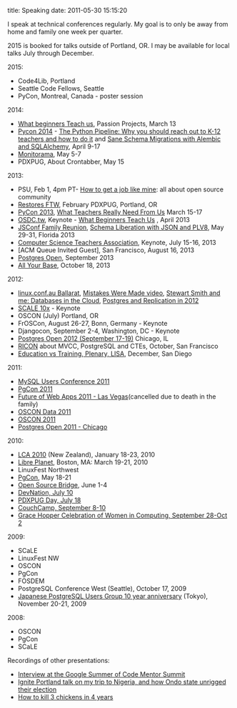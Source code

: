title: Speaking
date: 2011-05-30 15:15:20

I speak at technical conferences regularly. My goal is to only be away from home and family one week per quarter.

2015 is booked for talks outside of Portland, OR. I may be available for local talks July through December.

2015:

* Code4Lib, Portland
* Seattle Code Fellows, Seattle
* PyCon, Montreal, Canada - poster session

2014:

*   [What beginners Teach us][1], Passion Projects, March 13
*   [Pycon 2014][2] - [The Python Pipeline: Why you should reach out to K-12 teachers and how to do it][3] and [Sane Schema Migrations with Alembic and SQLAlchemy][4], April 9-17
*   [Monitorama][5], May 5-7
*   PDXPUG, About Crontabber, May 15

2013:

*   PSU, Feb 1, 4pm PT- [How to get a job like mine][6]: all about open source community 
*   [Restores FTW][7], February PDXPUG, Portland, OR
*   [PyCon 2013][8], [What Teachers Really Need From Us][9] March 15-17 
*   [OSDC.tw][10], Keynote - [What Beginners Teach Us][11] , April 2013 
*   [JSConf Family Reunion][12], [Schema Liberation with JSON and PLV8][13], May 29-31, Florida 2013 
*   [Computer Science Teachers Association][14], Keynote, July 15-16, 2013
*   [ACM Queue Invited Guest], San Francisco, August 16, 2013
*   [Postgres Open][15], September 2013
*   [All Your Base][16], October 18, 2013

2012:

*   [linux.conf.au Ballarat][17], [Mistakes Were Made video][18], [Stewart Smith and me: Databases in the Cloud][19], [Postgres and Replication in 2012][20] 
*   [SCALE 10x][21] - Keynote
*   OSCON (July) Portland, OR
*   FrOSCon, August 26-27, Bonn, Germany - Keynote
*   Djangocon, September 2-4, Washington, DC - Keynote 
*   [Postgres Open 2012 (September 17-19)][15] Chicago, IL 
*   [RICON][22] about MVCC, PostgreSQL and CTEs, October, San Francisco 
*   [Education vs Training, Plenary, LISA][23], December, San Diego

2011:

*   [MySQL Users Conference 2011][24]
*   [PgCon 2011][25]
*   [Future of Web Apps 2011 - Las Vegas][26](cancelled due to death in the family)
*   [OSCON Data 2011][27] 
*   [OSCON 2011][28] 
*   [Postgres Open 2011 - Chicago][15] 

2010:

*   [LCA 2010][29] (New Zealand), January 18-23, 2010
*   [Libre Planet][30], Boston, MA: March 19-21, 2010
*   LinuxFest Northwest
*   [PgCon][31], May 18-21
*   [Open Source Bridge][32], June 1-4 
*   [DevNation, July 10][33] 
*   [PDXPUG Day, July 18][34] 
*   [CouchCamp, September 8-10][35] 
*   [Grace Hopper Celebration of Women in Computing, September 28-Oct 2][36]

2009:

*   SCaLE 
*   LinuxFest NW 
*   OSCON
*   PgCon
*   FOSDEM 
*   PostgreSQL Conference West (Seattle), October 17, 2009 
*   [Japanese PostgreSQL Users Group 10 year anniversary][37] (Tokyo), November 20-21, 2009 

2008:

*   OSCON
*   PgCon 
*   SCaLE

Recordings of other presentations:

*   [Interview at the Google Summer of Code Mentor Summit][38]
*   [Ignite Portland talk on my trip to Nigeria, and how Ondo state unrigged their election][39] 
*   [How to kill 3 chickens in 4 years][40]

 [1]: https://speakerdeck.com/selenamarie/what-beginners-teach-us-passion-projects
 [2]: http://us.pycon.org
 [3]: http://pyvideo.org/video/2694/the-python-pipeline-why-you-should-reach-out-to
 [4]: http://pyvideo.org/video/2693/sane-schema-migrations-with-alembic-and-sqlalchem
 [5]: http://monitorama.com/
 [6]: http://www.chesnok.com/daily/?p=4599
 [7]: https://github.com/selenamarie/restores_ftw
 [8]: https://us.pycon.org/2013/speaker/profile/149/
 [9]: https://speakerdeck.com/selenamarie/what-teachers-really-need-from-us
 [10]: http://osdc.tw
 [11]: https://speakerdeck.com/selenamarie/what-beginners-teach-us
 [12]: http://2013.jsconf.us/speakers#deckelman "JSConf Family Reunion"
 [13]: https://speakerdeck.com/selenamarie/schema-liberation-with-json-and-plv8-and-postgres
 [14]: http://csta.acm.org/ProfessionalDevelopment/sub/CSTAConference.html
 [15]: http://postgresopen.org
 [16]: http://allyourbaseconf.com/
 [17]: http://linux.conf.au/proposal/131
 [18]: https://www.youtube.com/watch?v=SL7pbj7B1hk
 [19]: https://www.youtube.com/watch?v=UFTp0zA4Mx8
 [20]: https://www.youtube.com/watch?v=Pdgzy7KoGWU
 [21]: http://www.socallinuxexpo.org/scale10x/presentations/keynote-mistakes-were-made
 [22]: http://vimeo.com/51974110
 [23]: https://www.usenix.org/conference/lisa12/education-vs-training
 [24]: http://en.oreilly.com/mysql2011/public/schedule/speaker/6486
 [25]: http://www.pgcon.org/2011/schedule/speakers/112.en.html
 [26]: http://futureofwebapps.com/las-vegas-2011/schedule/
 [27]: http://www.oscon.com/oscon2011/public/schedule/detail/19275
 [28]: http://www.oscon.com/oscon2011/public/schedule/detail/18777
 [29]: http://www.lca2010.org.nz/
 [30]: http://groups.fsf.org/wiki/LibrePlanet2010
 [31]: http://pgcon.org
 [32]: http://opensourcebridge.org
 [33]: http://devnation.us
 [34]: http://wiki.postgresql.org/wiki/PDXPUGDay2010
 [35]: http://www.couch.io/couchcamp
 [36]: http://gracehopper.org/2010/
 [37]: http://archives.postgresql.org/pgsql-announce/2009-05/msg00018.php
 [38]: http://www.youtube.com/watch?v=1xcShVu3ScM
 [39]: http://www.youtube.com/watch?v=cZ7qm6yglfE
 [40]: http://blip.tv/play/g4dm7qd9A
